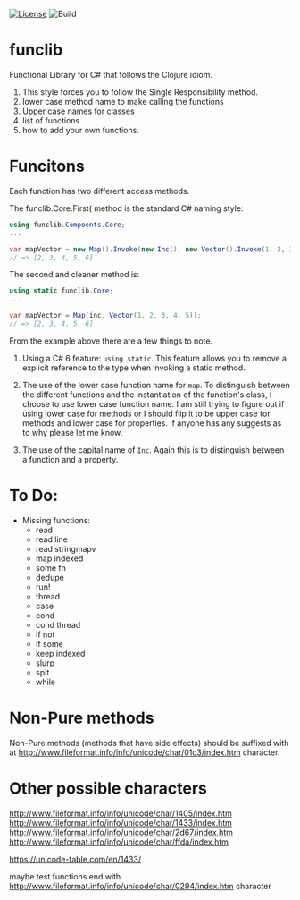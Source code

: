 ﻿[![License](https://img.shields.io/badge/License-EPL%201.0-red.svg)](https://opensource.org/licenses/EPL-1.0)
![Build](https://travis-ci.org/yiglas/funclib.svg?branch=master)

# funclib

Functional Library for C# that follows the Clojure idiom.

1. This style forces you to follow the Single Responsibility method.
2. lower case method name to make calling the functions
3. Upper case names for classes
4. list of functions
5. how to add your own functions.


# Funcitons

Each function has two different access methods.

The funclib.Core.First( method is the standard C# naming style:
```csharp
using funclib.Compoents.Core;
...

var mapVector = new Map().Invoke(new Inc(), new Vector().Invoke(1, 2, 3, 4, 5));
// => [2, 3, 4, 5, 6]
```

The second and cleaner method is:
```csharp
using static funclib.Core;
...

var mapVector = Map(inc, Vector(1, 2, 3, 4, 5));
// => [2, 3, 4, 5, 6]
```

From the example above there are a few things to note.

1. Using a C# 6 feature: `using static`. This feature allows you to remove a explicit reference to the type when invoking a static method.

2. The use of the lower case function name for `map`. To distinguish between the different functions and the instantiation of the
function's class, I choose to use lower case function name. I am still trying to figure out if using lower case for methods or I should
flip it to be upper case for methods and lower case for properties. If anyone has any suggests as to why please let me know.

3. The use of the capital name of `Inc`. Again this is to distinguish between a function and a property.



# To Do:
* Missing functions:
	- read
	- read line
	- read stringmapv
	- map indexed
	- some fn
	- dedupe
	- run!
	- thread
	- case
	- cond
	- cond thread
	- if not
	- if some
	- keep indexed
	- slurp
	- spit
	- while

# Non-Pure methods
Non-Pure methods (methods that have side effects) should be suffixed with at http://www.fileformat.info/info/unicode/char/01c3/index.htm character.

# Other possible characters
http://www.fileformat.info/info/unicode/char/1405/index.htm
http://www.fileformat.info/info/unicode/char/1433/index.htm
http://www.fileformat.info/info/unicode/char/2d67/index.htm
http://www.fileformat.info/info/unicode/char/ffda/index.htm


https://unicode-table.com/en/1433/

maybe test functions end with http://www.fileformat.info/info/unicode/char/0294/index.htm character